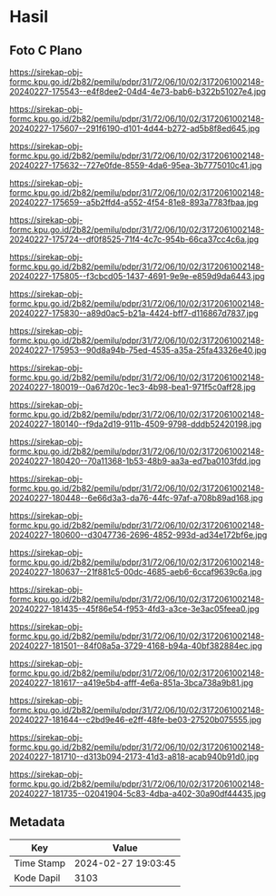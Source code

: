 # Hasil

## Foto C Plano

https://sirekap-obj-formc.kpu.go.id/2b82/pemilu/pdpr/31/72/06/10/02/3172061002148-20240227-175543--e4f8dee2-04d4-4e73-bab6-b322b51027e4.jpg

https://sirekap-obj-formc.kpu.go.id/2b82/pemilu/pdpr/31/72/06/10/02/3172061002148-20240227-175607--291f6190-d101-4d44-b272-ad5b8f8ed645.jpg

https://sirekap-obj-formc.kpu.go.id/2b82/pemilu/pdpr/31/72/06/10/02/3172061002148-20240227-175632--727e0fde-8559-4da6-95ea-3b7775010c41.jpg

https://sirekap-obj-formc.kpu.go.id/2b82/pemilu/pdpr/31/72/06/10/02/3172061002148-20240227-175659--a5b2ffd4-a552-4f54-81e8-893a7783fbaa.jpg

https://sirekap-obj-formc.kpu.go.id/2b82/pemilu/pdpr/31/72/06/10/02/3172061002148-20240227-175724--df0f8525-71f4-4c7c-954b-66ca37cc4c6a.jpg

https://sirekap-obj-formc.kpu.go.id/2b82/pemilu/pdpr/31/72/06/10/02/3172061002148-20240227-175805--f3cbcd05-1437-4691-9e9e-e859d9da6443.jpg

https://sirekap-obj-formc.kpu.go.id/2b82/pemilu/pdpr/31/72/06/10/02/3172061002148-20240227-175830--a89d0ac5-b21a-4424-bff7-d116867d7837.jpg

https://sirekap-obj-formc.kpu.go.id/2b82/pemilu/pdpr/31/72/06/10/02/3172061002148-20240227-175953--90d8a94b-75ed-4535-a35a-25fa43326e40.jpg

https://sirekap-obj-formc.kpu.go.id/2b82/pemilu/pdpr/31/72/06/10/02/3172061002148-20240227-180019--0a67d20c-1ec3-4b98-bea1-971f5c0aff28.jpg

https://sirekap-obj-formc.kpu.go.id/2b82/pemilu/pdpr/31/72/06/10/02/3172061002148-20240227-180140--f9da2d19-911b-4509-9798-dddb52420198.jpg

https://sirekap-obj-formc.kpu.go.id/2b82/pemilu/pdpr/31/72/06/10/02/3172061002148-20240227-180420--70a11368-1b53-48b9-aa3a-ed7ba0103fdd.jpg

https://sirekap-obj-formc.kpu.go.id/2b82/pemilu/pdpr/31/72/06/10/02/3172061002148-20240227-180448--6e66d3a3-da76-44fc-97af-a708b89ad168.jpg

https://sirekap-obj-formc.kpu.go.id/2b82/pemilu/pdpr/31/72/06/10/02/3172061002148-20240227-180600--d3047736-2696-4852-993d-ad34e172bf6e.jpg

https://sirekap-obj-formc.kpu.go.id/2b82/pemilu/pdpr/31/72/06/10/02/3172061002148-20240227-180637--21f881c5-00dc-4685-aeb6-6ccaf9639c6a.jpg

https://sirekap-obj-formc.kpu.go.id/2b82/pemilu/pdpr/31/72/06/10/02/3172061002148-20240227-181435--45f86e54-f953-4fd3-a3ce-3e3ac05feea0.jpg

https://sirekap-obj-formc.kpu.go.id/2b82/pemilu/pdpr/31/72/06/10/02/3172061002148-20240227-181501--84f08a5a-3729-4168-b94a-40bf382884ec.jpg

https://sirekap-obj-formc.kpu.go.id/2b82/pemilu/pdpr/31/72/06/10/02/3172061002148-20240227-181617--a419e5b4-afff-4e6a-851a-3bca738a9b81.jpg

https://sirekap-obj-formc.kpu.go.id/2b82/pemilu/pdpr/31/72/06/10/02/3172061002148-20240227-181644--c2bd9e46-e2ff-48fe-be03-27520b075555.jpg

https://sirekap-obj-formc.kpu.go.id/2b82/pemilu/pdpr/31/72/06/10/02/3172061002148-20240227-181710--d313b094-2173-41d3-a818-acab940b91d0.jpg

https://sirekap-obj-formc.kpu.go.id/2b82/pemilu/pdpr/31/72/06/10/02/3172061002148-20240227-181735--02041904-5c83-4dba-a402-30a90df44435.jpg


## Metadata

| Key        | Value               |
| ---------- | ------------------- |
| Time Stamp | 2024-02-27 19:03:45 |
| Kode Dapil | 3103                |



